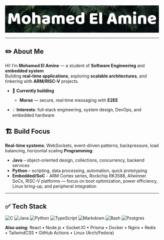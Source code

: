 ![Banner](assets/Mohamed-El-Amine.png)

---

## ✏️ About Me

Hi! I’m **Mohamed El Amine** — a student of **Software Engineering** and **embedded system**  
Building **real‑time applications**, exploring **scalable architectures**, and tinkering with **ARM/RISC-V** projects.

* 🚀 **Currently building**
  * **Morse** — secure, real‑time messaging with **E2EE**
    
* 💡 **Interests**: full‑stack engineering, system design, DevOps, and embedded hardware


## 🏗️ Build Focus

**Real-time systems**: WebSockets, event-driven patterns, backpressure, load balancing, horizontal scaling
**Programming**:
* **Java** – object-oriented design, collections, concurrency, backend services
* **Python** – scripting, data processing, automation, quick prototyping
* **Embedded/SoC** - ARM Cortex series, Rockchip RK3588, Allwinner SoCs, RISC-V platforms — focus on boot optimization, power efficiency, Linux bring-up, and peripheral integration


---

## ✅ Tech Stack

<p>
  <img alt="C" src="https://img.shields.io/badge/c-%2300599C.svg?style=for-the-badge&logo=c&logoColor=white"/>
  <img alt="Java" src="https://img.shields.io/badge/java-%23ED8B00.svg?style=for-the-badge&logo=openjdk&logoColor=white"/>
  <img alt="Python" src="https://img.shields.io/badge/python-3670A0?style=for-the-badge&logo=python&logoColor=ffdd54"/>
  <img alt="TypeScript" src="https://img.shields.io/badge/typescript-%23007ACC.svg?style=for-the-badge&logo=typescript&logoColor=white"/>
  <img alt="Markdown" src="https://img.shields.io/badge/markdown-%23000000.svg?style=for-the-badge&logo=markdown&logoColor=white"/>
  <img alt="Bash" src="https://img.shields.io/badge/bash_script-%23121011.svg?style=for-the-badge&logo=gnu-bash&logoColor=white"/>
  <img alt="Postgres" src="https://img.shields.io/badge/postgres-%23316192.svg?style=for-the-badge&logo=postgresql&logoColor=white"/>
</p>

**Also using**: React • Node.js • Socket.IO • Prisma • Docker • Nginx • Redis • TailwindCSS • GitHub Actions • Linux (Arch/Fedora)